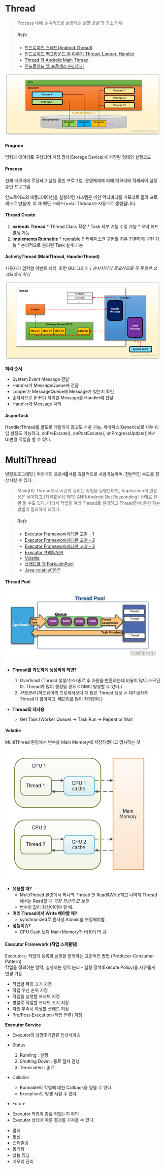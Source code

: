 # Thread
> Process 내에 _순차적으로 실행되는 실행 흐름_ 의 최소 단위
> ##### Refs
> * [안드로이드 스레드(Android Thread)](https://recipes4dev.tistory.com/143)
> * [안드로이드 백그라운드 잘 다루기 Thread, Looper, Handler](https://academy.realm.io/kr/posts/android-thread-looper-handler/)
> * [Thread 와 Android Main Thread](http://cafe.daum.net/_c21_/bbs_search_read?grpid=1MWA2&fldid=aAfL&datanum=98&docid=1MWA2%7CaAfL%7C98%7C20110704111711)
> * [안드로이드 앱 프로세스 분리하기](https://brunch.co.kr/@huewu/4)

![Process](img/img_process.png)

#### Program
명령과 데이터로 구성되어 저장 장치(Storage Device)에 저장된 형태의 실행코드

#### Process
현재 메모리에 로딩되고 실행 중인 프로그램, 운영체제에 의해 메모리에 적재되어 실행 중인 프로그램

안드로이드의 애플리케이션을 실행하면 시스템은 메인 액티비티를 메모리로 올려 프로세스로 만들며, 이 때 메인 스레드(==UI Thread)가 자동으로 생성됩니다.

#### Thread Create
  1. **extends Thread**
    * Thread Class 확장
    * Task 세부 기능 수정 가능
    * 오버 헤드 발생 가능
  2. **implements Runnable**
    * runnable 인터페이스만 구현할 경우 간결하게 구현 가능
    * 논리적으로 분리된 Task 설계 가능

#### ActivityThread (MainThread, HandlerThread)
사용자가 입력할 이벤트 처리, 화면 GUI 그리기 /
_순차처리가 중요하므로 꼭 동일한 쓰레드에서 처리_

  ![MainThread](img/img_andoid_mainthread.png)

  **처리 순서**
  * System Event Message 전달
  * Handler가 MessageQueue에 전달
  * Looper가 MessageQueue에 Message가 있는지 확인
  * 순차적으로 (FIFO) 처리한 Message를 Handler에 전달
  * Handler가 Message 처리

#### AsyncTask
HandlerThread를 별도로 개발하지 않고도 사용 가능. 제네릭스(Generics)로 내부 타입 설정도 가능하고, onPreExcute(), onPostExcute(), onProgressUpdate()에서 UI변경 작업을 할 수 있다.







# MultiThread
병렬프로그래밍 | 여러개의 프로세서를 효율적으로 사용가능하며, 전반적인 속도를 향상시킬 수 있다.
> Main(UI) Thread에서 시간이 걸리는 작업을 실행한다면, Application의 반응성은 낮아지고,(자원효율성 저하) ANR(Android Not Responding) 상태로 전환 될 수도 있다. 따라서 작업을 여러 Thread로 분리하고 Thread간에 통신 하는 방법이 필요하게 되었다.

> ##### Refs
> * [Executor Framework에대한 고찰 - 1](https://www.childc.co.kr/629)
> * [Executor Framework에대한 고찰 - 2](https://www.childc.co.kr/631)
> * [Executor Framework에대한 고찰 - 3](https://www.childc.co.kr/633)
> * [Executor 프레임워크](https://12bme.tistory.com/359)
> * [Volatile](https://www.childc.co.kr/632)
> * [쓰레드풀 과 ForkJoinPool](https://hamait.tistory.com/612)
> * [Java volatile이란?](https://nesoy.github.io/articles/2018-06/Java-volatile)

#### Thread Pool
  ![ThreadPool](img/img_treadpool.png)

* **Thread를 과도하게 생성하게 되면?**
  1. _Overhead_ (Thread 생성/취소/종료 후 자원을 반환하는데 비용이 많이 소모된다. Thread가 많이 생성될 경우 OOM이 발생할 수 있다.)
  2. _자원관리_ (하드웨어의 프로세서보다 더 많은 Thread 생성 시 대기상태의 Thread가 많아지고, 메모리를 많이 차지한다.)


* **Thread의 재사용**
  - Get Task (Worker Queue) -> Task Run -> Repeat or Wait

#### Volatile
MultiThread 환경에서 변수를 Main Memory에 저장하겠다고 명시하는 것

![Volatile](img/img_volatile.png)

* **유용할 때?**
  - MultiThread 환경에서 하나의 Thread 만 Read&Write하고 나머지 Thread에서는 Read할 때 _가장 최신의 값 보장_
  - 변수의 값이 최신이어야 할 때.
* **여러 Thread에서 Write 해야할 때?**
  - synchronized로 원자성:Atomic을 보장해야함.
* **성능이슈?**
  - CPU Cash 보다 Main Memory가 비용이 더 큼.



#### Executor Framework (작업 스케쥴링)
Executor는 작업의 등록과 실행을 분리하는 표준적인 방법 (Producer-Consumer Pattern)<br/>
작업을 정의하는 영역, 실행하는 영역 분리 - 실행 정책(Execute Policy)을 자유롭게 변경 가능
* 작업할 큐의 크기 지정
* 작업 우선 순위 지정
* 작업을 실행할 쓰레드 지정
* 병렬로 작업할 쓰레드 크기 지정
* 자원 부족시 희생할 쓰레드 지정
* Pre/Post-Execution (작업 전후) 지정

**Executor Service**
* Executor의 생명주기관련 인터페이스
* Status
  1. Running : 실행
  2. Shutting Down : 종료 절차 진행
  3. Terminated : 종료

* Callable
  - Runnable의 작업에 대한 Callback을 받을 수 있다.
  - Exception도 발생 시킬 수 있다.

* Future
- Executor 작업이 종료 되었는지 확인
- Executor 상태에 따른 결과를 가져올 수 있다.








* 멀티
* 통신
* 스케쥴링
* 동기화
* 성능 튜닝
* 메모리 관리
